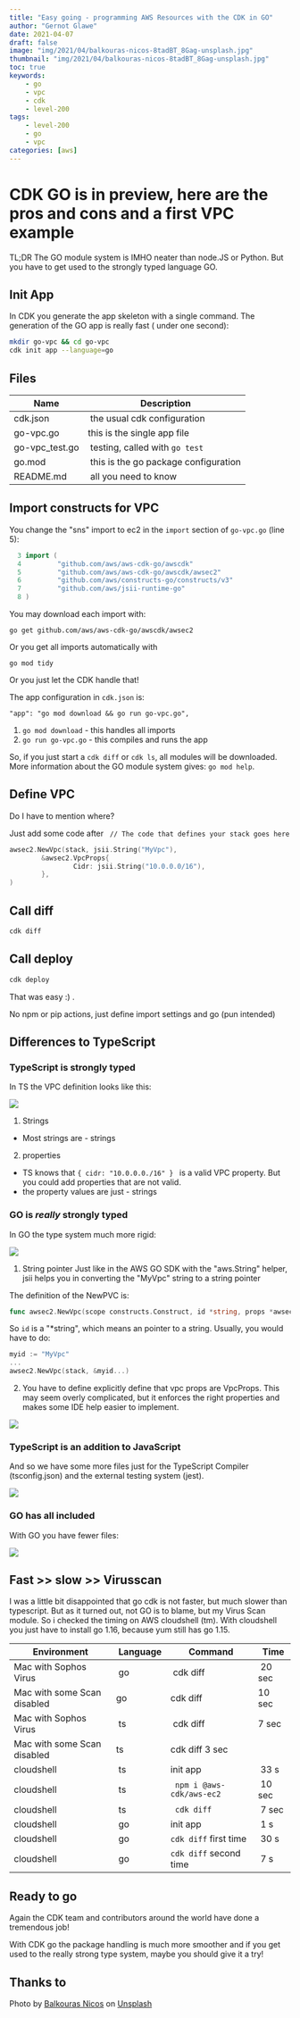 ```yaml
---
title: "Easy going - programming AWS Resources with the CDK in GO"
author: "Gernot Glawe"
date: 2021-04-07
draft: false
image: "img/2021/04/balkouras-nicos-8tadBT_8Gag-unsplash.jpg"
thumbnail: "img/2021/04/balkouras-nicos-8tadBT_8Gag-unsplash.jpg"
toc: true
keywords:
    - go
    - vpc
    - cdk
    - level-200
tags:
    - level-200
    - go
    - vpc
categories: [aws]
---
```


# CDK GO is in preview, here are the pros and cons and a first VPC example

TL;DR The GO module system is IMHO neater than node.JS or Python. But you have to get used to the strongly typed language GO.

<!--more-->

## Init App

In CDK you generate the app skeleton with a single command. The generation of the GO app is really fast ( under one second):

```bash
mkdir go-vpc && cd go-vpc
cdk init app --language=go
```

## Files

Name | Description
---|---
cdk.json  | the usual cdk configuration
go-vpc.go  | this is the single app file
go-vpc_test.go  | testing, called with `go test`
go.mod | this is the go package configuration
README.md | all you need to know




## Import constructs for VPC

You change the "sns" import to ec2 in the `import` section of `go-vpc.go` (line 5):

```go
  3 import (
  4         "github.com/aws/aws-cdk-go/awscdk"
  5         "github.com/aws/aws-cdk-go/awscdk/awsec2"
  6         "github.com/aws/constructs-go/constructs/v3"
  7         "github.com/aws/jsii-runtime-go"
  8 )
  ```

You may download each import with:

`go get github.com/aws/aws-cdk-go/awscdk/awsec2`

Or you get all imports automatically with 

`go mod tidy`

Or you just let the CDK handle that!

The app configuration in `cdk.json` is:

`"app": "go mod download && go run go-vpc.go",`

1) `go mod download` - this handles all imports
2) `go run go-vpc.go` - this compiles and runs the app

So, if you just start a `cdk diff` or `cdk ls`, all modules will be downloaded. 
More information about the GO module system gives: `go mod help`.

## Define VPC

Do I have to mention where? 

Just add some code after `	// The code that defines your stack goes here `


```go
awsec2.NewVpc(stack, jsii.String("MyVpc"),
        &awsec2.VpcProps{
                Cidr: jsii.String("10.0.0.0/16"),
        },
)
``` 



## Call diff

```bash
cdk diff
```

## Call deploy

```bash
cdk deploy
```

That was easy :) .

No npm or pip actions, just define import settings and go (pun intended)

## Differences to TypeScript

### TypeScript is strongly typed

In TS the VPC definition looks like this:

![](/img/2021/04/2021-04-07_08-28-08.png)

1) Strings
  -   Most strings are - strings
2) properties
  - TS knows that `{ cidr: "10.0.0.0./16" } ` is a valid VPC property. But you could add properties that are not valid.
  - the property values are just - strings

### GO is *really* strongly typed

In GO the type system much more rigid:

![](/img/2021/04/2021-04-07_08-20-35.png)

1) String pointer
  Just like in the AWS GO SDK with the "aws.String" helper, jsii helps you in converting the "MyVpc" string to a string pointer

The definition of the NewPVC is:

```go
func awsec2.NewVpc(scope constructs.Construct, id *string, props *awsec2.VpcProps) awsec2.Vpc
```

So `id` is a "*string", which means an pointer to a string. Usually, you would have to do:

```go
myid := "MyVpc"
...
awsec2.NewVpc(stack, &myid...)
```

2) You have to define explicitly define that vpc props are VpcProps.
This may seem overly complicated, but it enforces the right properties and makes some IDE help easier to implement.

![](/img/2021/04/fill.png)

### TypeScript is an addition to JavaScript

And so we have some more files just for the TypeScript Compiler (tsconfig.json) and the external testing system (jest).

![](/img/2021/04/2021-04-07_08-28-58.png)

### GO has all included

With GO you have fewer files:

![](/img/2021/04/2021-04-07_08-28-46.png)

## Fast >> slow >> Virusscan

I was a little bit disappointed that go cdk is not faster, but much slower than typescript. But as it turned out, not GO is to blame, but my Virus Scan module. So i checked the timing on AWS cloudshell (tm). With cloudshell you just have to install go 1.16, because yum still has go 1.15.

Environment | Language | Command | Time
---|---|---|---
Mac with Sophos Virus | go | cdk diff | 20 sec
Mac with some Scan disabled | go | cdk diff | 10 sec
Mac with Sophos Virus | ts | cdk diff | 7 sec
Mac with some Scan disabled | ts | cdk diff 3 sec
cloudshell | ts | init app | 33 s
cloudshell | ts | ` npm i @aws-cdk/aws-ec2` | 10 sec
cloudshell | ts | ` cdk diff` | 7 sec
cloudshell | go | init app | 1 s
cloudshell | go | `cdk diff`  first time | 30 s
cloudshell | go | `cdk diff`  second time | 7 s

## Ready to go

Again the CDK team and contributors around the world have done a tremendous job!

With CDK go the package handling is much more smoother and if you get used to the really strong type system, maybe you should give it a try!

## Thanks to

Photo by <a href="https://unsplash.com/@ba1kouras?utm_source=unsplash&utm_medium=referral&utm_content=creditCopyText">Balkouras Nicos</a> on <a href="https://unsplash.com/s/photos/walk?utm_source=unsplash&utm_medium=referral&utm_content=creditCopyText">Unsplash</a>
  
